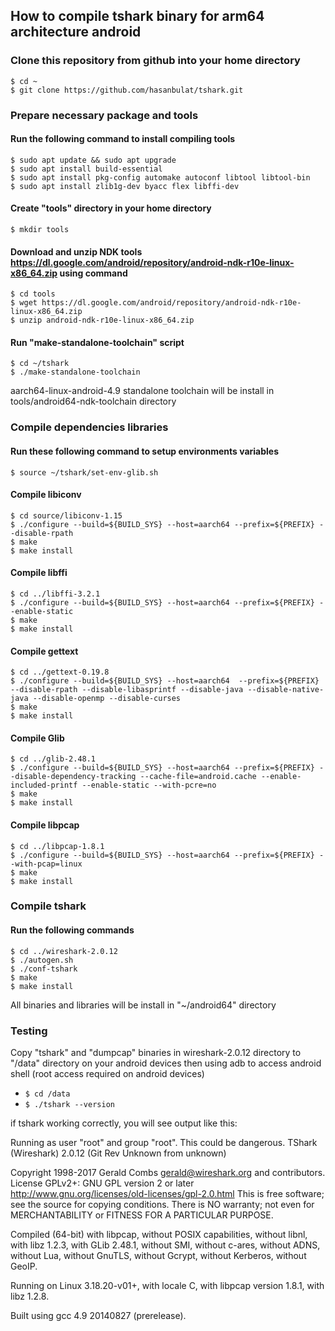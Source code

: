 ## How to compile tshark binary for arm64 architecture android

### Clone this repository from github into your home directory
	$ cd ~
	$ git clone https://github.com/hasanbulat/tshark.git

### Prepare necessary package and tools
#### Run the following command to install compiling tools
	$ sudo apt update && sudo apt upgrade
	$ sudo apt install build-essential
	$ sudo apt install pkg-config automake autoconf libtool libtool-bin
	$ sudo apt install zlib1g-dev byacc flex libffi-dev
	
#### Create "tools" directory in your home directory
	$ mkdir tools

#### Download and unzip NDK tools https://dl.google.com/android/repository/android-ndk-r10e-linux-x86_64.zip using command
	$ cd tools
	$ wget https://dl.google.com/android/repository/android-ndk-r10e-linux-x86_64.zip
	$ unzip android-ndk-r10e-linux-x86_64.zip

#### Run "make-standalone-toolchain" script
	$ cd ~/tshark
	$ ./make-standalone-toolchain
aarch64-linux-android-4.9 standalone toolchain will be install in tools/android64-ndk-toolchain directory

### Compile dependencies libraries
#### Run these following command to setup environments variables
	$ source ~/tshark/set-env-glib.sh

#### Compile libiconv
	$ cd source/libiconv-1.15
	$ ./configure --build=${BUILD_SYS} --host=aarch64 --prefix=${PREFIX} --disable-rpath
	$ make
	$ make install

#### Compile libffi
	$ cd ../libffi-3.2.1
	$ ./configure --build=${BUILD_SYS} --host=aarch64 --prefix=${PREFIX} --enable-static
	$ make
	$ make install

#### Compile gettext
	$ cd ../gettext-0.19.8
	$ ./configure --build=${BUILD_SYS} --host=aarch64  --prefix=${PREFIX} --disable-rpath --disable-libasprintf --disable-java --disable-native-java --disable-openmp --disable-curses
	$ make
	$ make install

#### Compile Glib
	$ cd ../glib-2.48.1
	$ ./configure --build=${BUILD_SYS} --host=aarch64 --prefix=${PREFIX} --disable-dependency-tracking --cache-file=android.cache --enable-included-printf --enable-static --with-pcre=no
	$ make
	$ make install

#### Compile libpcap
	$ cd ../libpcap-1.8.1
	$ ./configure --build=${BUILD_SYS} --host=aarch64 --prefix=${PREFIX} --with-pcap=linux
	$ make
	$ make install
	
### Compile tshark
#### Run the following commands
	$ cd ../wireshark-2.0.12
	$ ./autogen.sh
	$ ./conf-tshark
	$ make
	$ make install
All binaries and libraries will be install in "~/android64" directory

### Testing
Copy "tshark" and "dumpcap" binaries in wireshark-2.0.12 directory to "/data" directory on your android devices then using adb to access android shell (root access required on android devices)
- `$ cd /data`
- `$ ./tshark --version`

if tshark working correctly, you will see output like this:

Running as user "root" and group "root". This could be dangerous.
TShark (Wireshark) 2.0.12 (Git Rev Unknown from unknown)

Copyright 1998-2017 Gerald Combs <gerald@wireshark.org> and contributors.
License GPLv2+: GNU GPL version 2 or later <http://www.gnu.org/licenses/old-licenses/gpl-2.0.html>
This is free software; see the source for copying conditions. There is NO
warranty; not even for MERCHANTABILITY or FITNESS FOR A PARTICULAR PURPOSE.

Compiled (64-bit) with libpcap, without POSIX capabilities, without libnl, with
libz 1.2.3, with GLib 2.48.1, without SMI, without c-ares, without ADNS, without
Lua, without GnuTLS, without Gcrypt, without Kerberos, without GeoIP.

Running on Linux 3.18.20-v01+, with locale C, with libpcap version 1.8.1, with
libz 1.2.8.

Built using gcc 4.9 20140827 (prerelease).
